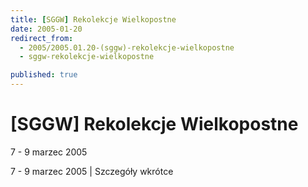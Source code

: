 ```yaml
---
title: [SGGW] Rekolekcje Wielkopostne
date: 2005-01-20
redirect_from: 
  - 2005/2005.01.20-(sggw)-rekolekcje-wielkopostne
  - sggw-rekolekcje-wielkopostne

published: true
---
```




# [SGGW] Rekolekcje Wielkopostne

<time>7 - 9 marzec 2005</time>

7 - 9 marzec 2005 | Szczegóły wkrótce

<!--CONTENT FROM OLD SERVER (jos before 2013): 7 - 9 marzec 2005 | Szczegóły wkrótce
-->

<!--{{json:{"created_date":"2005-01-20 14:54:21","publish_down":"0000-00-00 00:00:00","id":"200"}}}-->